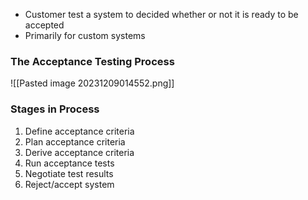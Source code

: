 - Customer test a system to decided whether or not it is ready to be accepted
- Primarily for custom systems

### The Acceptance Testing Process
![[Pasted image 20231209014552.png]]


### Stages in Process
1. Define acceptance criteria
2. Plan acceptance criteria
3. Derive acceptance criteria
4. Run acceptance tests
5. Negotiate test results
6. Reject/accept system